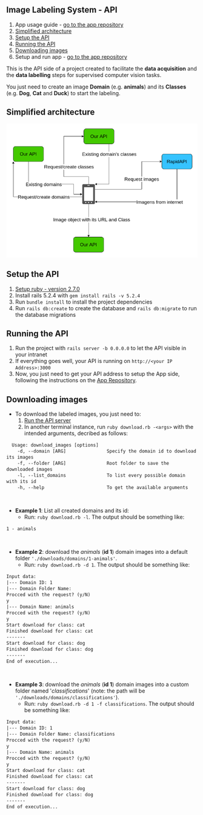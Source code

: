 ## Image Labeling System - API
1. App usage guide - [go to the app repository](https://github.com/MaximoDouglas/image-labeling-app)
2. [Simplified architecture](#simplified-architecture)
3. [Setup the API](#setup-the-api)
4. [Running the API](#running-the-api)
5. [Downloading images](#downloading-images)
6. Setup and run app - [go to the app repository](https://github.com/MaximoDouglas/image-labeling-app)

This is the API side of a project created to facilitate the __data acquisition__ and the __data labelling__ steps for supervised computer vision tasks. 

You just need to create an image __Domain__ (e.g. **animals**) and its __Classes__ (e.g. **Dog**, **Cat** and **Duck**) to start the labeling.

## Simplified architecture
![Image Labeling system simple diagram](image-labeling.png)

## Setup the API
1. [Setup ruby - version 2.7.0](https://www.phusionpassenger.com/library/walkthroughs/deploy/ruby/ownserver/nginx/oss/install_language_runtime.html)
2. Install rails 5.2.4 with `gem install rails -v 5.2.4`
3. Run `bundle install` to install the project dependencies
4. Run `rails db:create` to create the database and `rails db:migrate` to run the database migrations 

## Running the API
1. Run the project with `rails server -b 0.0.0.0` to let the API visible in your intranet
2. If everything goes well, your API is running on `http://<your IP Address>:3000`
3. Now, you just need to get your API address to setup the App side, following the instructions on the [App Repository](https://github.com/MaximoDouglas/image-labeling-app).

## Downloading images
- To download the labeled images, you just need to:
  1. [Run the API server](#running-the-api)
  2. In another terminal instance, run `ruby download.rb -<args>` with the intended arguments, decribed as follows:
```
  Usage: download_images [options]
    -d, --domain [ARG]               Specify the domain id to download its images
    -f, --folder [ARG]               Root folder to save the downloaded images
    -l, --list_domains               To list every possible domain with its id
    -h, --help                       To get the available arguments
```

&nbsp;

- **Example 1**: List all created domains and its id: 
  * Run: `ruby download.rb -l`. The output should be something like:  
```
1 - animals
```

&nbsp;

- **Example 2**: download the *animals* (**id 1**) domain images into a default folder `'./downloads/domains/1-animals'`. 
  * Run: `ruby download.rb -d 1`. The output should be something like:  
```
Input data:
|--- Domain ID: 1
|--- Domain Folder Name: 
Procced with the request? (y/N)
y
|--- Domain Name: animals
Procced with the request? (y/N)
y
Start download for class: cat
Finished download for class: cat
-------
Start download for class: dog
Finished download for class: dog
-------
End of execution...  
```

&nbsp;


- **Example 3**: download the _animals_ (**id 1**) domain images into a custom folder named '_classifications_' (note: the path will be `'./downloads/domains/classifications'`). 
  * Run: `ruby download.rb -d 1 -f classifications`. The output should be something like:  
```
Input data:
|--- Domain ID: 1
|--- Domain Folder Name: classifications
Procced with the request? (y/N)
y
|--- Domain Name: animals
Procced with the request? (y/N)
y
Start download for class: cat
Finished download for class: cat
-------
Start download for class: dog
Finished download for class: dog
-------
End of execution...
```
